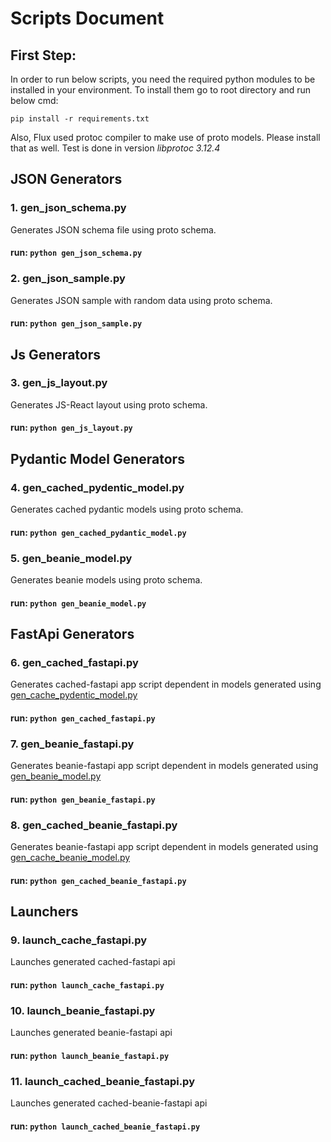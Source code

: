 # Scripts Document

## First Step: 
In order to run below scripts, you need the required python modules
to be installed in your environment. To install them go to
root directory and run below cmd:

`
pip install -r requirements.txt
`

Also, Flux used protoc compiler to make use of proto models.
Please install that as well. Test is done in version *libprotoc 3.12.4*

## JSON Generators
### 1. gen_json_schema.py
Generates JSON schema file using proto schema.
#### run: `python gen_json_schema.py`

### 2. gen_json_sample.py
Generates JSON sample with random data using proto schema.
#### run: `python gen_json_sample.py`

## Js Generators
### 3. gen_js_layout.py
Generates JS-React layout using proto schema.
#### run: `python gen_js_layout.py`

## Pydantic Model Generators
### 4. gen_cached_pydentic_model.py
Generates cached pydantic models using proto schema.
#### run: `python gen_cached_pydantic_model.py`

### 5. gen_beanie_model.py
Generates beanie models using proto schema.
#### run: `python gen_beanie_model.py`

## FastApi Generators
### 6. gen_cached_fastapi.py
Generates cached-fastapi app script dependent in models 
generated using [gen_cache_pydentic_model.py](#4-gen_cache_pydentic_modelpy)
#### run: `python gen_cached_fastapi.py`

### 7. gen_beanie_fastapi.py
Generates beanie-fastapi app script dependent in models 
generated using [gen_beanie_model.py](#5-gen_beanie_modelpy)
#### run: `python gen_beanie_fastapi.py`

### 8. gen_cached_beanie_fastapi.py
Generates beanie-fastapi app script dependent in models 
generated using [gen_cache_beanie_model.py](#8-gen_cached_beanie_fastapipy)
#### run: `python gen_cached_beanie_fastapi.py`

## Launchers
### 9. launch_cache_fastapi.py
Launches generated cached-fastapi api
#### run: `python launch_cache_fastapi.py`

### 10. launch_beanie_fastapi.py
Launches generated beanie-fastapi api
#### run: `python launch_beanie_fastapi.py`

### 11. launch_cached_beanie_fastapi.py
Launches generated cached-beanie-fastapi api
#### run: `python launch_cached_beanie_fastapi.py`
